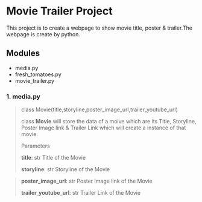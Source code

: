 # Movie Trailer Project

This project is to create a webpage to show movie title, poster & trailer.The webpage is create by python.

## Modules
* media.py
* fresh_tomatoes.py
* movie_trailer.py

### 1. media.py
> class Movie(title,storyline,poster_image_url,trailer_youtube_url)
> 
> class **Movie** will store the data of a moive which are
> its Title, Storyline, Poster Image link & Trailer Link
> which will create a instance of that movie.
> 
> Parameters
> 
> **title**:                  str
>                         Title of the Movie
> 
> **storyline**:              str
>                         Storyline of the Movie

> **poster_image_url**:       str
>                         Poster Image link of the Movie
> 
> **trailer_youtube_url**:    str
>                         Trailer Link of the Movie
